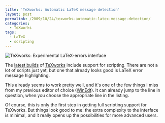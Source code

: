 ```yaml
---
title: 'TeXworks: Automatic LaTeX message detection'
layout: post
permalink: /2009/10/24/texworks-automatic-latex-message-detection/
categories:
  - TeXworks
tags:
  - LaTeX
  - scripting
---
```

![TeXworks: Experimental LaTeX-errors interface](/wp-content/uploads/2009/10/LaTeX-errors-300x187.png)

The [latest builds](http://code.google.com/p/texworks/downloads/list) of [TeXworks](https://tug.org/texworks) include support for scripting. There are not a lot of scripts just yet, but one that already looks good is LaTeX error message highlighting.

This already seems to work pretty well, and it's one of the few things I miss from my previous editor of choice ([WinEdt](http://www.winedt.com/)). It can already jump to the line in question, when you choose the appropriate line in the listing.

Of course, this is only the first step in getting full scripting support for TeXworks. But things look good to me: the extra complexity to the interface is minimal, and it really opens up the possibilities for more advanced users.
